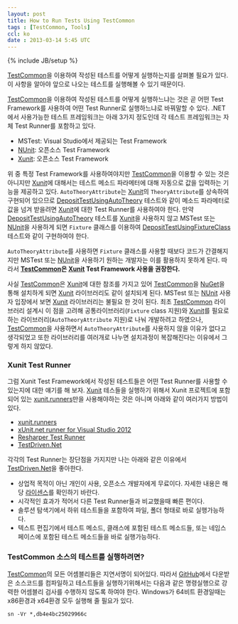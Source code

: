 ```yaml
---
layout: post
title: How to Run Tests Using TestCommon
tags : [TestCommon, Tools]
ccl: ko
date : 2013-03-14 5:45 UTC
---
```

{% include JB/setup %}

<style>
.nuget-badge code
{
	-moz-border-radius: 5px;
	-webkit-border-radius: 5px;
	background-color: #202020;
	border: 4px solid #c0c0c0;
	border-radius: 5px;
	box-shadow: 2px 2px 3px #6e6e6e;
	color: #e2e2e2;
	display: block;
	font: 1.5em 'andale mono', 'lucida console', monospace;
	line-height: 1.5em;
	overflow: auto;
	padding: 15px;
}
</style>


[TestCommon]을 이용하여 작성된 테스트를 어떻게 실행하는지를 살펴볼 필요가 있다.
이 사항을 알아야 앞으로 나오는 테스트를 실행해볼 수 있기 때문이다.

[TestCommon]을 이용하여 작성된 테스트를 어떻게 실행하느냐는 것은 곧 어떤 Test Framework를 사용하여 어떤 Test Runner로 실행하느냐로 바꿔말할 수 있다.
.NET에서 사용가능한 테스트 프레임워크는 아래 3가지 정도인데 각 테스트 프레임워크는 자체
Test Runner를 포함하고 있다.

*   MSTest: Visual Studio에서 제공되는 Test Framework
*   [NUnit]: 오픈소스 Test Framework
*   [Xunit]: 오픈소스 Test Framework

위 중 특정 Test Framework를 사용하여야지만 [TestCommon]을 이용할 수 있는 것은 아니지만
[Xunit]에 대해서는 테스트 메소드 파라메터에 대해 자동으로 값을 입력하는 기능을 제공하고 있다.
`AutoTheoryAttribute`는 [Xunit]의 `TheoryAttribute`를 상속하여 구현되어 있으므로 [DepositTestUsingAutoTheory] 테스트와 같이 메소드 파라메터로 값을 넘겨 받을려면
[Xunit]에 대한 Test Runner를 사용하여야 한다. 만약 [DepositTestUsingAutoTheory] 테스트를 [Xunit]을 사용하지 않고 MSTest 또는 [NUnit]을 사용하게 되면
`Fixture` 클래스를 이용하여 [DepositTestUsingFixtureClass] 테스트와 같이 구현하여야 한다.

`AutoTheoryAttribute`를 사용하면 `Fixture` 클래스를 사용할 때보다 코드가 간결해지지만
MSTest 또는 [NUnit]을 사용하기 원하는 개발자는 이를 활용하지 못하게 된다.
따라서 **[TestCommon]은 [Xunit] Test Framework 사용을 권장한다.**

사실 [TestCommon]은 [Xunit]에 대한 참조를 가지고 있어 [TestCommon]을 [NuGet]을 통해 설치하게 되면 [Xunit] 라이브러리도 같이 설치되게 된다.
MSTest 또는 [NUnit] 사용자 입장에서 보면 [Xunit] 라이브러리는 불필요 한 것이 된다.
최초 [TestCommon] 라이브러리 설계시 이 점을 고려해 공통라이브러리(`Fixture` class 지원)와
[Xunit]를 필요로하는 라이브러리(`AutoTheoryAttribute` 지원)로 나눠 개발하려고 하였으나,
[TestCommon]을 사용하면서 `AutoTheoryAttribute`를 사용하지 않을 이유가 없다고 생각되었고
또한 라이브러리를 여러개로 나누면 설치과정이 복잡해진다는 이유에서 그렇게 하지 않았다.

<!-- break -->

### Xunit Test Runner
그럼 Xunit Test Framework에서 작성된 테스트들은 어떤 Test Runner를 사용할 수 있는지에 대한 얘기를 해 보자.
[Xunit] 테스들을 실행하기 위해서 Xunit 프로젝트에 포함되어 있는 [xunit.runners]만을 사용해야하는 것은 아니며 아래와 같이 여러가지 방법이 있다.

*   [xunit.runners]
*   [xUnit.net runner for Visual Studio 2012]
*   [Resharper Test Runner]
*   [TestDriven.Net]

각각의 Test Runner는 장단점을 가지지만 나는 아래와 같은 이유에서 [TestDriven.Net]을 좋아한다.

*   상업적 목적이 아닌 개인이 사용, 오픈소스 개발자에게 무료이다. 자세한 내용은 해당 [라이센스][TestDriven.Net License]를 확인하기 바란다.
*   시각적인 효과가 적어서 다른 Test Runner들과 비교했을때 빠른 편이다.
*   솔루션 탐색기에서 하위 테스트들을 포함하여 파일, 폴더 형태로 바로 실행가능하다.
*   텍스트 편집기에서 테스트 메소드, 클래스에 포함된 테스트 메소드들, 또는 네임스페이스에 포함된 테스트 메소드들을 바로 실행가능하다.

### TestCommon 소스의 테스트를 실행하려면?
[TestCommon]의 모든 어셈블리들은 지연서명이 되어있다.
따라서 [GitHub][TestCommon]에서 다운받은 소스코드를 컴파일하고 테스트들을 실행하기위해서는 다음과 같은 명령실행으로
강력한 어셈블리 검사를 수행하지 않도록 하여야 한다. Windows가 64비트 환경일때는 x86환경과 x64환경 모두 실행해 줄 필요가 있다.

```
sn -Vr *,db4e4bc25029966c
```



[TestCommon]: <https://github.com/jwChung/TestCommon>
[NuGet]: <http://nuget.org/>
[NUnit]: <http://www.nunit.org/>
[Xunit]: <http://xunit.codeplex.com/>
[DepositTestUsingAutoTheory]: </TestCommon이란#DepositTestUsingAutoTheory>
[DepositTestUsingFixtureClass]: </TestCommon이란#DepositTestUsingFixtureClass>
[xunit.runners]: http://nuget.org/packages/xunit.runners/1.9.1
[xUnit.net runner for Visual Studio 2012]: http://visualstudiogallery.msdn.microsoft.com/463c5987-f82b-46c8-a97e-b1cde42b9099
[Resharper Test Runner]: http://www.jetbrains.com/resharper/features/unit_testing.html
[TestDriven.Net]: http://testdriven.net/
[TestDriven.Net License]: http://testdriven.net/purchase_licenses.aspx